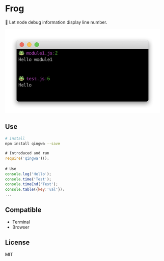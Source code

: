 # Frog

🐸 Let node debug information display line number.

![demo](https://raw.githubusercontent.com/sbfkcel/frog/master/demo.png)

## Use

```bash
# install
npm install qingwa --save
```

```javascript
# Introduced and run
require('qingwa')();

# Use
console.log('Hello');
console.time('Test');
console.timeEnd('Test');
console.table({key:'val'});
...
```

## Compatible

- Terminal
- Browser

## License

MIT